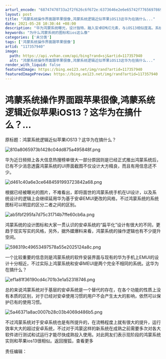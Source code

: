 ```yaml
---
arturl_encode: "68747470733a2f2f626c6f672e:6373646e2e6e65742f77656978696e5f33353032303033392f:61727469636c652f64657461696c732f313137333537393430"
layout: post
title: "鸿蒙系统操作界面跟苹果很像,鸿蒙系统逻辑近似苹果iOS13这华为在搞什么..."
date: 2021-05-28 10:30:44 +08:00
description: "华为鸿蒙系统曝光，设计独特，融入安卓EMUI元素，与iOS13相似度高。系统图标采用写实风格，操作逻"
keywords: "为什么鸿蒙系统的图标和ios这么像"
categories: ['未分类']
tags: ['鸿蒙系统操作界面跟苹果很像']
artid: "117357940"
image:
  path: https://api.vvhan.com/api/bing?rand=sj&artid=117357940
  alt: "鸿蒙系统操作界面跟苹果很像,鸿蒙系统逻辑近似苹果iOS13这华为在搞什么..."
render_with_liquid: false
featuredImage: https://bing.ee123.net/img/rand?artid=117357940
featuredImagePreview: https://bing.ee123.net/img/rand?artid=117357940
---
```


# 鸿蒙系统操作界面跟苹果很像,鸿蒙系统逻辑近似苹果iOS13？这华为在搞什么？...

原标题：鸿蒙系统逻辑近似苹果iOS13？这华为在搞什么？

![810a8065973b1428c04dd875a495848f.png](https://i-blog.csdnimg.cn/blog_migrate/a282f4f28dec9f5d23d88d1510473b51.jpeg)

华为近日频频上各大信息热搜榜单很大一部分原因则是已经正式推出鸿蒙系统后，已有不少消息透露鸿蒙系统的UI界面截图不仅设计大方精良，而且有用信息还不少。

![d461c40a6e3ce6484591993723842a68.png](https://i-blog.csdnimg.cn/blog_migrate/4f54bcc1aca686736bcd8bc8d5d3afb7.jpeg)

根据已经被曝光的图片，不难看出，即将面世的鸿蒙系统手机在UI设计，以及系统设计的逻辑上会继续延用华为基于安卓EMUI更改的风格，不过鸿蒙系统的系统图标可以明显的区分二者之间的区别。

![ab5fbf295fa7d75c31714b7ffe60cb6a.png](https://i-blog.csdnimg.cn/blog_migrate/294e7e1a0d5239850abb8dd0ee20cbc0.jpeg)

鸿蒙系统的设计图标和大家一贯认识的安卓系统的“扁平化”设计有很大的不同，更趋于现实写实的风格，另外，据外媒爆料来看，鸿蒙系统的操作逻辑也有不少提升空间。

![598319c49653497578a55e2025124a8c.png](https://i-blog.csdnimg.cn/blog_migrate/9d545c9ab8e947ae7d288c22bd0f5d1b.jpeg)

一个比较重要的信息则是鸿蒙系统的软件安装界面与现有的华为手机上EMUI的设计十分相近，不过实际上鸿蒙系统和安卓MEUI是两个完全不相同的系统。这华为在搞什么？

![ef1a81f36190cd4c701b3e1a52318746.png](https://i-blog.csdnimg.cn/blog_migrate/eda2fac02f6048ed3f0a279e196bb863.jpeg)

总的来说鸿蒙系统对于基层的安卓系统是一个替代的存在，在各个功能的性质上没有本质的区别，对于已经对安卓使用习惯的用户不会产生太大的影响，依然可以保护已有的使用习惯。

![5a46371a8ac0007b28c03b4069d486b5.png](https://i-blog.csdnimg.cn/blog_migrate/7974d783a665e99e2b40fb29fb15bb6a.jpeg)

不过鸿蒙系统对于安卓系统也是有所提升的，在流畅程度上就有很大的提升，运行效率大大的超过安卓系统，不过对于鸿蒙这样的新系统在成熟之前需要多次对各大软件进行测试和试运行才能尽快成熟投入使用。对此网友们表示现阶段的鸿蒙系统实则和苹果ios13很相似。返回搜狐，查看更多

责任编辑：